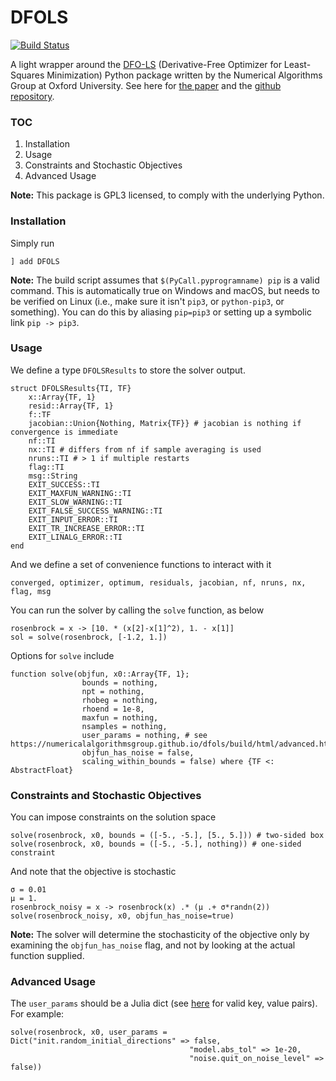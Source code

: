 # DFOLS

[![Build Status](https://travis-ci.com/QuantEcon/DFOLS.jl.svg?branch=master)](https://travis-ci.com/QuantEcon/DFOLS.jl)

A light wrapper around the [DFO-LS](https://numericalalgorithmsgroup.github.io/dfols) (Derivative-Free Optimizer for Least-Squares Minimization) Python package written by the Numerical Algorithms Group at Oxford University. See here for [the paper](https://arxiv.org/abs/1804.00154) and the [github repository](https://github.com/numericalalgorithmsgroup/dfols).

### TOC

1. Installation
2. Usage
3. Constraints and Stochastic Objectives
4. Advanced Usage

**Note:** This package is GPL3 licensed, to comply with the underlying Python.

### Installation

Simply run

```
] add DFOLS
```

**Note:** The build script assumes that `$(PyCall.pyprogramname) pip` is a valid command. This is automatically true on Windows and macOS, but needs to be verified on Linux (i.e., make sure it isn't `pip3`, or `python-pip3`, or something). You can do this by aliasing `pip=pip3` or setting up a symbolic link `pip -> pip3`.

### Usage

We define a type `DFOLSResults` to store the solver output.

```
struct DFOLSResults{TI, TF}
    x::Array{TF, 1}
    resid::Array{TF, 1}
    f::TF
    jacobian::Union{Nothing, Matrix{TF}} # jacobian is nothing if convergence is immediate
    nf::TI
    nx::TI # differs from nf if sample averaging is used
    nruns::TI # > 1 if multiple restarts
    flag::TI
    msg::String
    EXIT_SUCCESS::TI
    EXIT_MAXFUN_WARNING::TI
    EXIT_SLOW_WARNING::TI
    EXIT_FALSE_SUCCESS_WARNING::TI
    EXIT_INPUT_ERROR::TI
    EXIT_TR_INCREASE_ERROR::TI
    EXIT_LINALG_ERROR::TI
end
```

And we define a set of convenience functions to interact with it

```
converged, optimizer, optimum, residuals, jacobian, nf, nruns, nx, flag, msg
```

You can run the solver by calling the `solve` function, as below

```
rosenbrock = x -> [10. * (x[2]-x[1]^2), 1. - x[1]]
sol = solve(rosenbrock, [-1.2, 1.])
```

Options for `solve` include

```
function solve(objfun, x0::Array{TF, 1};
                bounds = nothing,
                npt = nothing,
                rhobeg = nothing,
                rhoend = 1e-8,
                maxfun = nothing,
                nsamples = nothing,
                user_params = nothing, # see https://numericalalgorithmsgroup.github.io/dfols/build/html/advanced.html
                objfun_has_noise = false,
                scaling_within_bounds = false) where {TF <: AbstractFloat}
```

### Constraints and Stochastic Objectives

You can impose constraints on the solution space

```
solve(rosenbrock, x0, bounds = ([-5., -5.], [5., 5.])) # two-sided box
solve(rosenbrock, x0, bounds = ([-5., -5.], nothing)) # one-sided constraint
```

And note that the objective is stochastic

```
σ = 0.01
μ = 1.
rosenbrock_noisy = x -> rosenbrock(x) .* (μ .+ σ*randn(2))
solve(rosenbrock_noisy, x0, objfun_has_noise=true)
```

**Note:** The solver will determine the stochasticity of the objective only by examining the `objfun_has_noise` flag, and not by looking at the actual function supplied.

### Advanced Usage

The `user_params` should be a Julia dict (see [here](https://numericalalgorithmsgroup.github.io/dfols/build/html/advanced.html) for valid key, value pairs). For example:

```
solve(rosenbrock, x0, user_params = Dict("init.random_initial_directions" => false,
                                        "model.abs_tol" => 1e-20,
                                        "noise.quit_on_noise_level" => false))
```
